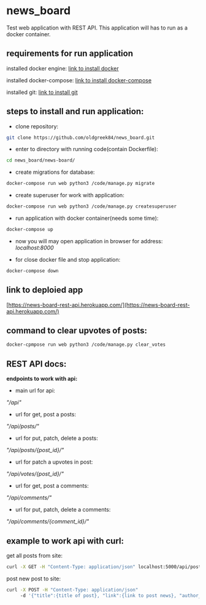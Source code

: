 # news_board
Test web application with REST API.
This application will has to run as a docker container.

## requirements for run application
installed docker engine:
[link to install docker](https://docs.docker.com/engine/install/)

installed docker-compose:
[link to install docker-compose](https://docs.docker.com/compose/install/)

installed git:
[link to install git](https://git-scm.com/downloads)

## steps to install and run application:
* clone repository:
```bash
git clone https://github.com/oldgreek84/news_board.git
```
* enter to directory with running code(contain Dockerfile):
```bash
cd news_board/news-board/
```
* create migrations for database:
```bash
docker-compose run web python3 /code/manage.py migrate
```
* create superuser for work with application:
```bash
docker-compose run web python3 /code/manage.py createsuperuser
```
* run application with docker container(needs some time):
```bash
docker-compose up
```
* now you will may open application in browser for address:
*localhost:8000*

* for close docker file and stop application:
```bash
docker-compose down
```
## link to deploied app

[https://news-board-rest-api.herokuapp.com/](https://news-board-rest-api.herokuapp.com/)

## command to clear upvotes of posts:
```bash
docker-cpmpose run web python3 /code/manage.py clear_votes
```

## REST API docs:
**endpoints to work with api:**

- main url for api: 

*"/api"*

- url for get, post a posts:

*"/api/posts/"*

- url for put, patch, delete a posts:

*"/api/posts/{post_id}/"*

- url for patch a upvotes in post:

*"/api/votes/{post_id}/"*

- url for get, post a comments:

*"/api/comments/"*

- url for put, patch, delete a comments:

*"/api/comments/{comment_id}/"*

## example to work api with curl:
get all posts from site:
```bash
curl -X GET -H "Content-Type: application/json" localhost:5000/api/posts/
```
post new post to site:
```bash
curl -X POST -H "Content-Type: application/json"
     -d '{"title":{title of post}, "link":{link to post news}, "author_name":{author name}' {url}/api/posts/
```
